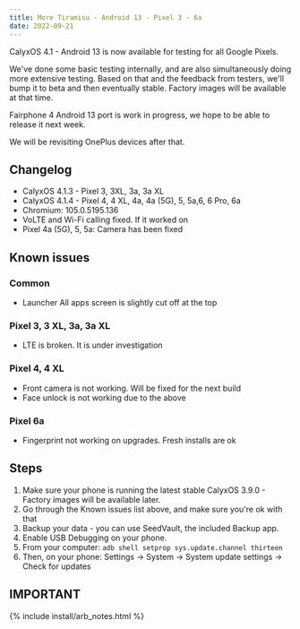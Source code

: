 ```yaml
---
title: More Tiramisu - Android 13 - Pixel 3 - 6a
date: 2022-09-21
---
```


CalyxOS 4.1 - Android 13 is now available for testing for all Google Pixels.

We've done some basic testing internally, and are also simultaneously doing more extensive testing. Based on that and the feedback from testers, we'll bump it to beta and then eventually stable. Factory images will be available at that time.

Fairphone 4 Android 13 port is work in progress, we hope to be able to release it next week.

We will be revisiting OnePlus devices after that.

## Changelog
* CalyxOS 4.1.3 - Pixel 3, 3XL, 3a, 3a XL
* CalyxOS 4.1.4 - Pixel 4, 4 XL, 4a, 4a (5G), 5, 5a,6, 6 Pro, 6a
* Chromium: 105.0.5195.136
* VoLTE and Wi-Fi calling fixed. If it worked on
* Pixel 4a (5G), 5, 5a: Camera has been fixed

## Known issues
### Common
* Launcher All apps screen is slightly cut off at the top

### Pixel 3, 3 XL, 3a, 3a XL
* LTE is broken. It is under investigation

### Pixel 4, 4 XL
* Front camera is not working. Will be fixed for the next build
* Face unlock is not working due to the above

### Pixel 6a
* Fingerprint not working on upgrades. Fresh installs are ok

## Steps
1. Make sure your phone is running the latest stable CalyxOS 3.9.0 - Factory images will be available later.
2. Go through the Known issues list above, and make sure you're ok with that
3. Backup your data - you can use SeedVault, the included Backup app.
4. Enable USB Debugging on your phone.
5. From your computer: `adb shell setprop sys.update.channel thirteen`
6. Then, on your phone: Settings -> System -> System update settings -> Check for updates

## IMPORTANT

{% include install/arb_notes.html %}
